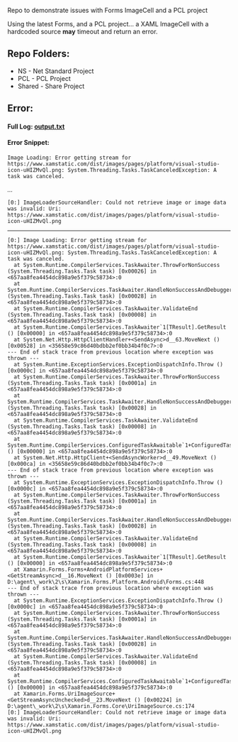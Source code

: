 Repo to demonstrate issues with Forms ImageCell and a PCL project

Using the latest Forms, and a PCL project... a XAML ImageCell with a  hardcoded source **may** timeout and return an error.


## Repo Folders:
- NS - Net Standard Project
- PCL - PCL Project
- Shared - Share Project

## Error:

#### Full Log: [output.txt](output.txt)

#### Error Snippet:
```Image Loading: Error getting stream for https://www.xamstatic.com/dist/images/pages/platform/visual-studio-icon-uHIZMvQl.png: System.Threading.Tasks.TaskCanceledException: A task was canceled.```

*...*

```[0:] ImageLoaderSourceHandler: Could not retrieve image or image data was invalid: Uri: https://www.xamstatic.com/dist/images/pages/platform/visual-studio-icon-uHIZMvQl.png```

---


```
[0:] Image Loading: Error getting stream for https://www.xamstatic.com/dist/images/pages/platform/visual-studio-icon-uHIZMvQl.png: System.Threading.Tasks.TaskCanceledException: A task was canceled.
  at System.Runtime.CompilerServices.TaskAwaiter.ThrowForNonSuccess (System.Threading.Tasks.Task task) [0x00026] in <657aa8fea4454dc898a9e5f379c58734>:0 
  at System.Runtime.CompilerServices.TaskAwaiter.HandleNonSuccessAndDebuggerNotification (System.Threading.Tasks.Task task) [0x00028] in <657aa8fea4454dc898a9e5f379c58734>:0 
  at System.Runtime.CompilerServices.TaskAwaiter.ValidateEnd (System.Threading.Tasks.Task task) [0x00008] in <657aa8fea4454dc898a9e5f379c58734>:0 
  at System.Runtime.CompilerServices.TaskAwaiter`1[TResult].GetResult () [0x00000] in <657aa8fea4454dc898a9e5f379c58734>:0 
  at System.Net.Http.HttpClientHandler+<SendAsync>d__63.MoveNext () [0x00528] in <35658e59c86d40bdbb2ef0bb34b4f0c7>:0 
--- End of stack trace from previous location where exception was thrown ---
  at System.Runtime.ExceptionServices.ExceptionDispatchInfo.Throw () [0x0000c] in <657aa8fea4454dc898a9e5f379c58734>:0 
  at System.Runtime.CompilerServices.TaskAwaiter.ThrowForNonSuccess (System.Threading.Tasks.Task task) [0x0001a] in <657aa8fea4454dc898a9e5f379c58734>:0 
  at System.Runtime.CompilerServices.TaskAwaiter.HandleNonSuccessAndDebuggerNotification (System.Threading.Tasks.Task task) [0x00028] in <657aa8fea4454dc898a9e5f379c58734>:0 
  at System.Runtime.CompilerServices.TaskAwaiter.ValidateEnd (System.Threading.Tasks.Task task) [0x00008] in <657aa8fea4454dc898a9e5f379c58734>:0 
  at System.Runtime.CompilerServices.ConfiguredTaskAwaitable`1+ConfiguredTaskAwaiter[TResult].GetResult () [0x00000] in <657aa8fea4454dc898a9e5f379c58734>:0 
  at System.Net.Http.HttpClient+<SendAsyncWorker>d__49.MoveNext () [0x000ca] in <35658e59c86d40bdbb2ef0bb34b4f0c7>:0 
--- End of stack trace from previous location where exception was thrown ---
  at System.Runtime.ExceptionServices.ExceptionDispatchInfo.Throw () [0x0000c] in <657aa8fea4454dc898a9e5f379c58734>:0 
  at System.Runtime.CompilerServices.TaskAwaiter.ThrowForNonSuccess (System.Threading.Tasks.Task task) [0x0001a] in <657aa8fea4454dc898a9e5f379c58734>:0 
  at System.Runtime.CompilerServices.TaskAwaiter.HandleNonSuccessAndDebuggerNotification (System.Threading.Tasks.Task task) [0x00028] in <657aa8fea4454dc898a9e5f379c58734>:0 
  at System.Runtime.CompilerServices.TaskAwaiter.ValidateEnd (System.Threading.Tasks.Task task) [0x00008] in <657aa8fea4454dc898a9e5f379c58734>:0 
  at System.Runtime.CompilerServices.TaskAwaiter`1[TResult].GetResult () [0x00000] in <657aa8fea4454dc898a9e5f379c58734>:0 
  at Xamarin.Forms.Forms+AndroidPlatformServices+<GetStreamAsync>d__16.MoveNext () [0x0003e] in D:\agent\_work\2\s\Xamarin.Forms.Platform.Android\Forms.cs:448 
--- End of stack trace from previous location where exception was thrown ---
  at System.Runtime.ExceptionServices.ExceptionDispatchInfo.Throw () [0x0000c] in <657aa8fea4454dc898a9e5f379c58734>:0 
  at System.Runtime.CompilerServices.TaskAwaiter.ThrowForNonSuccess (System.Threading.Tasks.Task task) [0x0001a] in <657aa8fea4454dc898a9e5f379c58734>:0 
  at System.Runtime.CompilerServices.TaskAwaiter.HandleNonSuccessAndDebuggerNotification (System.Threading.Tasks.Task task) [0x00028] in <657aa8fea4454dc898a9e5f379c58734>:0 
  at System.Runtime.CompilerServices.TaskAwaiter.ValidateEnd (System.Threading.Tasks.Task task) [0x00008] in <657aa8fea4454dc898a9e5f379c58734>:0 
  at System.Runtime.CompilerServices.ConfiguredTaskAwaitable`1+ConfiguredTaskAwaiter[TResult].GetResult () [0x00000] in <657aa8fea4454dc898a9e5f379c58734>:0 
  at Xamarin.Forms.UriImageSource+<GetStreamAsyncUnchecked>d__23.MoveNext () [0x00224] in D:\agent\_work\2\s\Xamarin.Forms.Core\UriImageSource.cs:174 
[0:] ImageLoaderSourceHandler: Could not retrieve image or image data was invalid: Uri: https://www.xamstatic.com/dist/images/pages/platform/visual-studio-icon-uHIZMvQl.png
```
